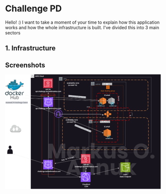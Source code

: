 
# Challenge PD

Hello! :)
I want to take a moment of your time to explain how this application works and how the whole infrastructure is built. 
I've divided this into 3 main sectors


## 1. Infrastructure


## Screenshots

![App Screenshot](schemas/architecture.png)

